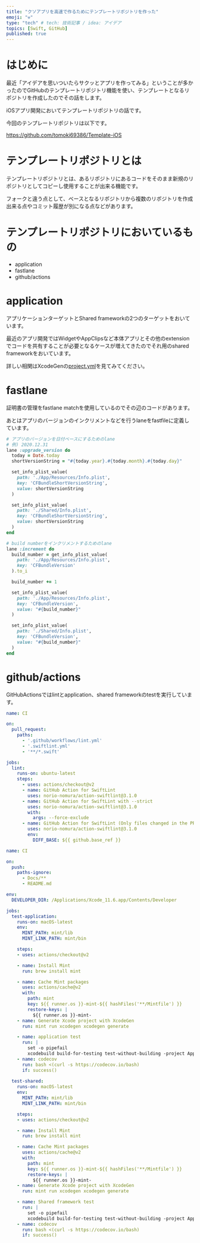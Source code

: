 ```yaml
---
title: "クソアプリを高速で作るためにテンプレートリポジトリを作った"
emoji: "⚒"
type: "tech" # tech: 技術記事 / idea: アイデア
topics: [Swift, GitHub]
published: true
---
```


# はじめに

最近「アイデアを思いついたらサクッとアプリを作ってみる」ということが多かったのでGitHubのテンプレートリポジトリ機能を使い、テンプレートとなるリポジトリを作成したのでその話をします。

iOSアプリ開発においてテンプレートリポジトリの話です。

今回のテンプレートリポジトリは以下です。

https://github.com/tomoki69386/Template-iOS

# テンプレートリポジトリとは

テンプレートリポジトリとは、あるリポジトリにあるコードをそのまま新規のリポジトリとしてコピーし使用することが出来る機能です。

フォークと違う点として、ベースとなるリポジトリから複数のリポジトリを作成出来る点やコミット履歴が別になる点などがあります。

# テンプレートリポジトリにおいているもの

- application
- fastlane
- github/actions

# application

アプリケーションターゲットとShared frameworkの2つのターゲットをおいています。

最近のアプリ開発ではWidgetやAppClipsなど本体アプリとその他のextensionでコードを共有することが必要となるケースが増えてきたのでそれ用のshared frameworkをおいています。

詳しい相関はXcodeGenの[project.yml](https://github.com/tomoki69386/Template-iOS/blob/master/project.yml)を見てみてください。

# fastlane

証明書の管理をfastlane matchを使用しているのでその辺のコードがあります。

あとはアプリのバージョンのインクリメントなどを行うlaneをfastfileに定義しています。

```Ruby
# アプリのバージョンを日付ベースにするためのlane
# 例) 2020.12.31
lane :upgrade_version do 
  today = Date.today
  shortVersionString = "#{today.year}.#{today.month}.#{today.day}"

  set_info_plist_value(
    path: './App/Resources/Info.plist',
    key: 'CFBundleShortVersionString',
    value: shortVersionString
  )

  set_info_plist_value(
    path: './Shared/Info.plist',
    key: 'CFBundleShortVersionString',
    value: shortVersionString
  )
end

# build numberをインクリメントするためのlane
lane :increment do 
  build_number = get_info_plist_value(
    path: './App/Resources/Info.plist',
    key: 'CFBundleVersion'
  ).to_i

  build_number += 1

  set_info_plist_value(
    path: './App/Resources/Info.plist',
    key: 'CFBundleVersion',
    value: "#{build_number}"
  )

  set_info_plist_value(
    path: './Shared/Info.plist',
    key: 'CFBundleVersion',
    value: "#{build_number}"
  )
end
```

# github/actions

GitHubActionsではlintとapplication、shared frameworkのtestを実行しています。

```yml
name: CI

on:
  pull_request:
    paths:
      - '.github/workflows/lint.yml'
      - '.swiftlint.yml'
      - '**/*.swift'

jobs:
  lint:
    runs-on: ubuntu-latest
    steps:
      - uses: actions/checkout@v2
      - name: GitHub Action for SwiftLint
        uses: norio-nomura/action-swiftlint@3.1.0
      - name: GitHub Action for SwiftLint with --strict
        uses: norio-nomura/action-swiftlint@3.1.0
        with:
          args: --force-exclude
      - name: GitHub Action for SwiftLint (Only files changed in the PR)
        uses: norio-nomura/action-swiftlint@3.1.0
        env:
          DIFF_BASE: ${{ github.base_ref }}
```

```yml
name: CI

on:
  push:
    paths-ignore:
      - Docs/**
      - README.md

env:
  DEVELOPER_DIR: /Applications/Xcode_11.6.app/Contents/Developer

jobs:
  test-application:
    runs-on: macOS-latest
    env:
      MINT_PATH: mint/lib
      MINT_LINK_PATH: mint/bin

    steps:
    - uses: actions/checkout@v2

    - name: Install Mint
      run: brew install mint

    - name: Cache Mint packages
      uses: actions/cache@v2
      with:
        path: mint
        key: ${{ runner.os }}-mint-${{ hashFiles('**/Mintfile') }}
        restore-keys: |
          ${{ runner.os }}-mint-
    - name: Generate Xcode project with XcodeGen
      run: mint run xcodegen xcodegen generate

    - name: application test
      run: |
        set -o pipefail
        xcodebuild build-for-testing test-without-building -project App.xcodeproj -scheme AppTests -configuration Debug -sdk iphonesimulator -destination "name=iPhone 8" ENABLE_TESTABILITY=YES | xcpretty -c
    - name: codecov
      run: bash <(curl -s https://codecov.io/bash)
      if: success()
  
  test-shared:
    runs-on: macOS-latest
    env:
      MINT_PATH: mint/lib
      MINT_LINK_PATH: mint/bin

    steps:
    - uses: actions/checkout@v2

    - name: Install Mint
      run: brew install mint

    - name: Cache Mint packages
      uses: actions/cache@v2
      with:
        path: mint
        key: ${{ runner.os }}-mint-${{ hashFiles('**/Mintfile') }}
        restore-keys: |
          ${{ runner.os }}-mint-
    - name: Generate Xcode project with XcodeGen
      run: mint run xcodegen xcodegen generate

    - name: Shared framework test
      run: |
        set -o pipefail
        xcodebuild build-for-testing test-without-building -project App.xcodeproj -scheme SharedTests -configuration Debug -sdk iphonesimulator -destination "name=iPhone 8" ENABLE_TESTABILITY=YES | xcpretty -c
    - name: codecov
      run: bash <(curl -s https://codecov.io/bash)
      if: success()
```
